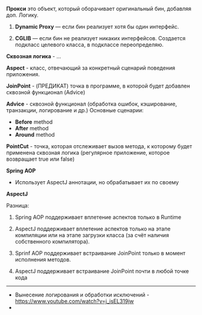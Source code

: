 **Прокси**
	это объект, который оборачивает оригинальный бин, добавляя доп. Логику.

1. **Dynamic Proxy** — если бин реализует хотя бы один интерфейс.

2. **CGLIB** — если бин не реализует никаких интерфейсов. Создается подкласс целевого класса, в подклассе переопределяю.

**Сквозная логика** - ...

**Aspect** - класс, отвечающий за конкретный сценарий поведения приложения.

**JoinPoint** - (ПРЕДИКАТ) точка в программе, в которой будет добавлен сквозной функционал (Advice)

**Advice** - сквозной функционал (обработка ошибок, кэширование, транзакции, логирование и др.)
Основные сценарии:
- **Before** method
- **After** method
- **Around** method

**PointCut** - точка, которая отслеживает вызов метода, к которому будет применена сквозная логика (регулярное приложение, которое возвращает true или false)

**Spring AOP**
- Использует AspectJ аннотации, но обрабатывает их по своему

**AspectJ**

Разница:
1) Spring AOP поддерживает вплетение аспектов только в Runtime
2) AspectJ поддерживает вплетение аспектов только на этапе компиляции или на этапе загрузки класса (за счёт наличия собственного компилятора).

1) Sprinf AOP поддерживает встраивание JoinPoint только в момент исполнения методов.
2) AspectJ поддерживает встраивание JoinPoint почти в любой точке кода

---

- Вынесение логирования и обработки исключений - https://www.youtube.com/watch?v=j_isEL319jw
- 

